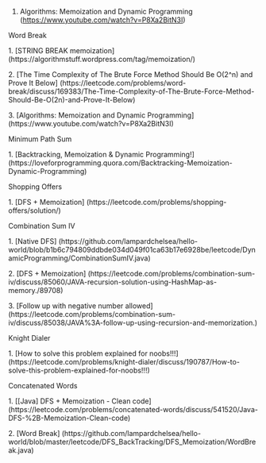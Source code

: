 1. Algorithms: Memoization and Dynamic Programming (https://www.youtube.com/watch?v=P8Xa2BitN3I)


<p>Word Break
<p>1. [STRING BREAK memoization] (https://algorithmstuff.wordpress.com/tag/memoization/)
<p>2. [The Time Complexity of The Brute Force Method Should Be O(2^n) and Prove It Below] (https://leetcode.com/problems/word-break/discuss/169383/The-Time-Complexity-of-The-Brute-Force-Method-Should-Be-O(2n)-and-Prove-It-Below)
<p>3. [Algorithms: Memoization and Dynamic Programming] (https://www.youtube.com/watch?v=P8Xa2BitN3I)

<p>Minimum Path Sum
<p>1. [Backtracking, Memoization & Dynamic Programming!] (https://loveforprogramming.quora.com/Backtracking-Memoization-Dynamic-Programming)
  
<p>Shopping Offers
<p>1. [DFS + Memoization] (https://leetcode.com/problems/shopping-offers/solution/)

<p>Combination Sum IV
<p>1. [Native DFS] (https://github.com/lampardchelsea/hello-world/blob/b1b6c794809ddbde034d049f01ca63b17e6928be/leetcode/DynamicProgramming/CombinationSumIV.java)
<p>2. [DFS + Memoization] (https://leetcode.com/problems/combination-sum-iv/discuss/85060/JAVA-recursion-solution-using-HashMap-as-memory./89708)
<p>3. [Follow up with negative number allowed] (https://leetcode.com/problems/combination-sum-iv/discuss/85038/JAVA%3A-follow-up-using-recursion-and-memorization.)

<p>Knight Dialer
<p>1. [How to solve this problem explained for noobs!!!] (https://leetcode.com/problems/knight-dialer/discuss/190787/How-to-solve-this-problem-explained-for-noobs!!!)

<p>Concatenated Words
<p>1. [[Java] DFS + Memoization - Clean code] (https://leetcode.com/problems/concatenated-words/discuss/541520/Java-DFS-%2B-Memoization-Clean-code)
<p>2. [Word Break] (https://github.com/lampardchelsea/hello-world/blob/master/leetcode/DFS_BackTracking/DFS_Memoization/WordBreak.java)
